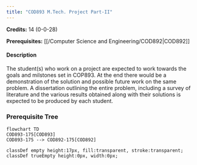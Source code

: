 ```yaml
---
title: "COD893 M.Tech. Project Part-II"
---
```

**Credits:** 14 (0-0-28)

**Prerequisites:** [[/Computer Science and Engineering/COD892|COD892]]

#### Description
The student(s) who work on a project are expected to work towards the goals and milstones set in COP893. At the end there would be a demonstration of the solution and possible future work on the same problem. A dissertation outlining the entire problem, including a survey of literature and the various results obtained along with their solutions is expected to be produced by each student.

### Prerequisite Tree

```mermaid
flowchart TD
COD893-175[COD893]
COD893-175 --> COD892-175[COD892]

classDef empty height:17px, fill:transparent, stroke:transparent;
classDef trueEmpty height:0px, width:0px;
```